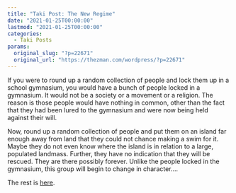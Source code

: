 ```yaml
---
title: "Taki Post: The New Regime"
date: "2021-01-25T00:00:00"
lastmod: "2021-01-25T00:00:00"
categories:
  - Taki Posts
params:
  original_slug: "?p=22671"
  original_url: "https://thezman.com/wordpress/?p=22671"
---
```


If you were to round up a random collection of people and lock them up
in a school gymnasium, you would have a bunch of people locked in a
gymnasium. It would not be a society or a movement or a religion. The
reason is those people would have nothing in common, other than the fact
that they had been lured to the gymnasium and were now being held
against their will.

Now, round up a random collection of people and put them on an island
far enough away from land that they could not chance making a swim for
it. Maybe they do not even know where the island is in relation to a
large, populated landmass. Further, they have no indication that they
will be rescued. They are there possibly forever. Unlike the people
locked in the gymnasium, this group will begin to change in character….

The rest is
<a href="https://www.takimag.com/article/the-new-regime/" rel="noopener"
target="_blank">here</a>.

